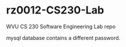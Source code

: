 # rz0012-CS230-Lab
WVU CS 230 Software Engineering Lab repo

mysql database contains a different password.
